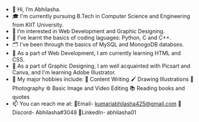 - 👋 Hi, I’m Abhilasha.
- 🎓 I'm currently pursuing B.Tech in Computer Science and Engineering from KIIT University.
- 👀 I’m interested in Web Development and Graphic Designing.
- 🌱 I’ve learnt the basics of coding laguages: Python, C and C++.
- 🗂️ I've been through the basics of MySQL and MonogoDB databses.
- 🧩 As a part of Web Development, I am currently learning HTML and CSS.
- 🎨 As a part of Graphic Designing, I am well acquainted with Picsart and Canva, and I'm learning Adobe Illustrator.
- 📌 My major hobbies include: 📝 Content Writing 🖌️ Drawing Illustrations 📸 Photography ⚙️ Basic Image and Video Editing 📚 Reading books and quotes
- 📫 You can reach me at: 📍Email- kumariabhilasha425@gmail.com  📍Discord- Abhilasha#3048  📍LinkedIn- abhilasha01


<!---
abhilashaa05/abhilashaa05 is a ✨ special ✨ repository because its `README.md` (this file) appears on your GitHub profile.
You can click the Preview link to take a look at your changes.
--->

